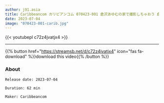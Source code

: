 ```yaml
---
author: j91.asia
title: Caribbeancom カリビアンコム 070423-001 倉沢あゆむの家で撮影しちゃおう 倉沢あゆむ
date: 2023-07-04
image: "070423-001-carib.jpg"
---
```



{{< youtubepl c72z4jvatjx4 >}}
___

{{% button href="https://streamsb.net/d/c72z4jvatjx4" icon="fas fa-download" %}}download this video{{% /button %}}
### About

`Release date: 2023-07-04`

`Duration: 62 min`

`Maker:	Caribbeancom`